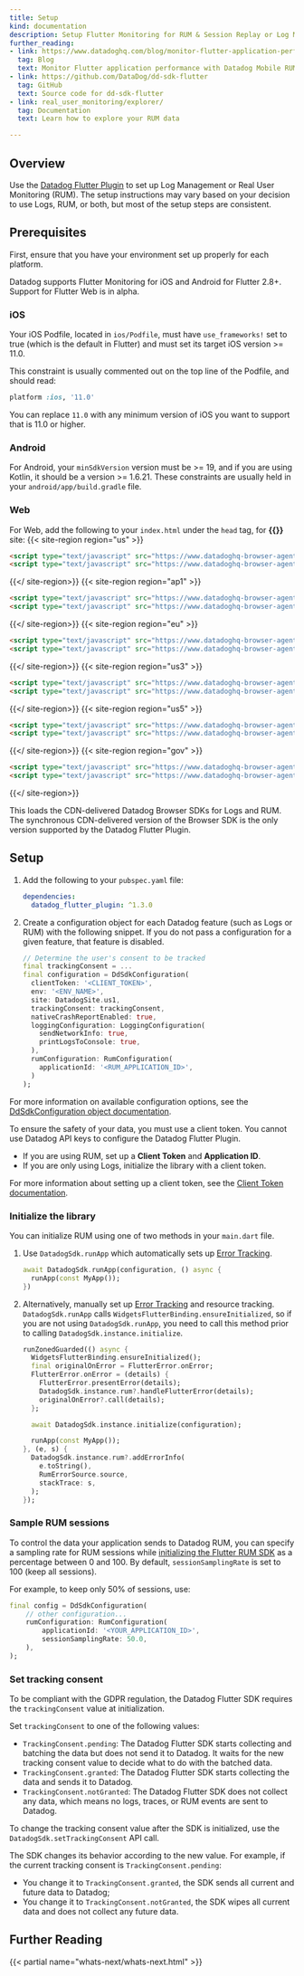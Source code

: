 ```yaml
---
title: Setup
kind: documentation
description: Setup Flutter Monitoring for RUM & Session Replay or Log Management.
further_reading:
- link: https://www.datadoghq.com/blog/monitor-flutter-application-performance-with-mobile-rum/
  tag: Blog
  text: Monitor Flutter application performance with Datadog Mobile RUM
- link: https://github.com/DataDog/dd-sdk-flutter
  tag: GitHub
  text: Source code for dd-sdk-flutter
- link: real_user_monitoring/explorer/
  tag: Documentation
  text: Learn how to explore your RUM data

---
```

## Overview

Use the [Datadog Flutter Plugin][1] to set up Log Management or Real User Monitoring (RUM). The setup instructions may vary based on your decision to use Logs, RUM, or both, but most of the setup steps are consistent.

## Prerequisites

First, ensure that you have your environment set up properly for each platform.

<div class="alert alert-info">
Datadog supports Flutter Monitoring for iOS and Android for Flutter 2.8+. Support for Flutter Web is in alpha.
</div>

### iOS

Your iOS Podfile, located in `ios/Podfile`, must have `use_frameworks!` set to true (which is the default in Flutter) and must set its target iOS version >= 11.0.

This constraint is usually commented out on the top line of the Podfile, and should read:

```ruby
platform :ios, '11.0'
```

You can replace `11.0` with any minimum version of iOS you want to support that is 11.0 or higher.

### Android

For Android, your `minSdkVersion` version must be >= 19, and if you are using Kotlin, it should be a version >= 1.6.21. These constraints are usually held in your `android/app/build.gradle` file.

### Web

For Web, add the following to your `index.html` under the `head` tag, for **{{<region-param key="dd_site_name">}}** site:
{{< site-region region="us" >}}
```html
<script type="text/javascript" src="https://www.datadoghq-browser-agent.com/us1/v4/datadog-logs.js"></script>
<script type="text/javascript" src="https://www.datadoghq-browser-agent.com/us1/v4/datadog-rum-slim.js"></script>
```
{{</ site-region>}}
{{< site-region region="ap1" >}}
```html
<script type="text/javascript" src="https://www.datadoghq-browser-agent.com/ap1/v4/datadog-logs.js"></script>
<script type="text/javascript" src="https://www.datadoghq-browser-agent.com/ap1/v4/datadog-rum-slim.js"></script>
```
{{</ site-region>}}
{{< site-region region="eu" >}}
```html
<script type="text/javascript" src="https://www.datadoghq-browser-agent.com/eu1/v4/datadog-logs.js"></script>
<script type="text/javascript" src="https://www.datadoghq-browser-agent.com/eu1/v4/datadog-rum-slim.js"></script>
```
{{</ site-region>}}
{{< site-region region="us3" >}}
```html
<script type="text/javascript" src="https://www.datadoghq-browser-agent.com/us3/v4/datadog-logs.js"></script>
<script type="text/javascript" src="https://www.datadoghq-browser-agent.com/us3/v4/datadog-rum-slim.js"></script>
```
{{</ site-region>}}
{{< site-region region="us5" >}}
```html
<script type="text/javascript" src="https://www.datadoghq-browser-agent.com/us5/v4/datadog-logs.js"></script>
<script type="text/javascript" src="https://www.datadoghq-browser-agent.com/us5/v4/datadog-rum-slim.js"></script>
```
{{</ site-region>}}
{{< site-region region="gov" >}}
```html
<script type="text/javascript" src="https://www.datadoghq-browser-agent.com/datadog-logs-v4.js"></script>
<script type="text/javascript" src="https://www.datadoghq-browser-agent.com/datadog-rum-slim-v4.js"></script>
```
{{</ site-region>}}

This loads the CDN-delivered Datadog Browser SDKs for Logs and RUM. The synchronous CDN-delivered version of the Browser SDK is the only version supported by the Datadog Flutter Plugin.

## Setup

1. Add the following to your `pubspec.yaml` file:

   ```yaml
   dependencies:
     datadog_flutter_plugin: ^1.3.0
   ```
2. Create a configuration object for each Datadog feature (such as Logs or RUM) with the following snippet. If you do not pass a configuration for a given feature, that feature is disabled.

   ```dart
   // Determine the user's consent to be tracked
   final trackingConsent = ...
   final configuration = DdSdkConfiguration(
     clientToken: '<CLIENT_TOKEN>',
     env: '<ENV_NAME>',
     site: DatadogSite.us1,
     trackingConsent: trackingConsent,
     nativeCrashReportEnabled: true,
     loggingConfiguration: LoggingConfiguration(
       sendNetworkInfo: true,
       printLogsToConsole: true,
     ),
     rumConfiguration: RumConfiguration(
       applicationId: '<RUM_APPLICATION_ID>',
     )
   );
   ```

For more information on available configuration options, see the [DdSdkConfiguration object documentation][5].

To ensure the safety of your data, you must use a client token. You cannot use Datadog API keys to configure the Datadog Flutter Plugin.

- If you are using RUM, set up a **Client Token** and **Application ID**.
- If you are only using Logs, initialize the library with a client token.

For more information about setting up a client token, see the [Client Token documentation][3].

### Initialize the library

You can initialize RUM using one of two methods in your `main.dart` file.

1. Use `DatadogSdk.runApp` which automatically sets up [Error Tracking][4].

   ```dart
   await DatadogSdk.runApp(configuration, () async {
     runApp(const MyApp());
   })
   ```

2. Alternatively, manually set up [Error Tracking][4] and resource tracking. `DatadogSdk.runApp` calls `WidgetsFlutterBinding.ensureInitialized`, so if you are not using `DatadogSdk.runApp`, you need to call this method prior to calling `DatadogSdk.instance.initialize`.

   ```dart
   runZonedGuarded(() async {
     WidgetsFlutterBinding.ensureInitialized();
     final originalOnError = FlutterError.onError;
     FlutterError.onError = (details) {
       FlutterError.presentError(details);
       DatadogSdk.instance.rum?.handleFlutterError(details);
       originalOnError?.call(details);
     };

     await DatadogSdk.instance.initialize(configuration);

     runApp(const MyApp());
   }, (e, s) {
     DatadogSdk.instance.rum?.addErrorInfo(
       e.toString(),
       RumErrorSource.source,
       stackTrace: s,
     );
   });
   ```

### Sample RUM sessions

To control the data your application sends to Datadog RUM, you can specify a sampling rate for RUM sessions while [initializing the Flutter RUM SDK][2] as a percentage between 0 and 100. By default, `sessionSamplingRate` is set to 100 (keep all sessions).

For example, to keep only 50% of sessions, use:

```dart
final config = DdSdkConfiguration(
    // other configuration...
    rumConfiguration: RumConfiguration(
        applicationId: '<YOUR_APPLICATION_ID>',
        sessionSamplingRate: 50.0,
    ),
);
```

### Set tracking consent

To be compliant with the GDPR regulation, the Datadog Flutter SDK requires the `trackingConsent` value at initialization.

Set `trackingConsent` to one of the following values:

- `TrackingConsent.pending`: The Datadog Flutter SDK starts collecting and batching the data but does not send it to Datadog. It waits for the new tracking consent value to decide what to do with the batched data.
- `TrackingConsent.granted`: The Datadog Flutter SDK starts collecting the data and sends it to Datadog.
- `TrackingConsent.notGranted`: The Datadog Flutter SDK does not collect any data, which means no logs, traces, or RUM events are sent to Datadog.

To change the tracking consent value after the SDK is initialized, use the `DatadogSdk.setTrackingConsent` API call.

The SDK changes its behavior according to the new value. For example, if the current tracking consent is `TrackingConsent.pending`:

- You change it to `TrackingConsent.granted`, the SDK sends all current and future data to Datadog;
- You change it to `TrackingConsent.notGranted`, the SDK wipes all current data and does not collect any future data.

## Further Reading

{{< partial name="whats-next/whats-next.html" >}}

[1]: https://pub.dev/packages/datadog_flutter_plugin
[2]: https://app.datadoghq.com/rum/application/create
[3]: /account_management/api-app-keys/#client-tokens
[4]: /real_user_monitoring/error_tracking/flutter
[5]: https://pub.dev/documentation/datadog_flutter_plugin/latest/datadog_flutter_plugin/DdSdkConfiguration-class.html
